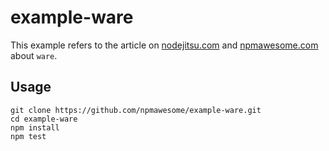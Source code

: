 example-ware
============

This example refers to the article on [nodejitsu.com](http://...) and [npmawesome.com](http://...) about `ware`.

## Usage

    git clone https://github.com/npmawesome/example-ware.git
    cd example-ware
    npm install
    npm test